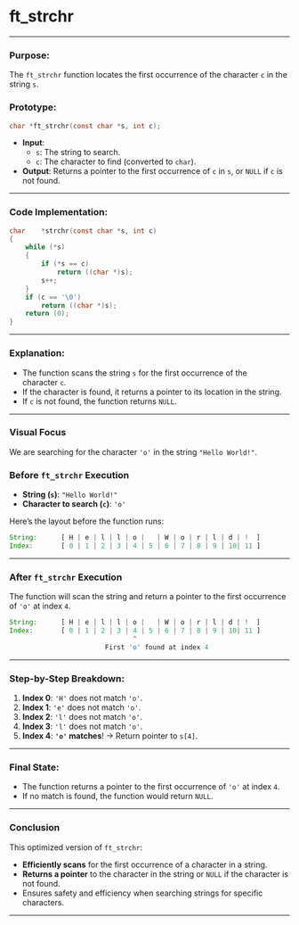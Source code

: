 # **ft_strchr**

---

### **Purpose**:

The `ft_strchr` function locates the first occurrence of the character `c` in the string `s`.

### **Prototype**:

```c
char *ft_strchr(const char *s, int c);

```

- **Input**:
    - `s`: The string to search.
    - `c`: The character to find (converted to `char`).
- **Output**: Returns a pointer to the first occurrence of `c` in `s`, or `NULL` if `c` is not found.

---

### **Code Implementation**:

```c
char	*strchr(const char *s, int c)
{
	while (*s)
	{
		if (*s == c)
			return ((char *)s);
		s++;
	}
	if (c == '\0')
		return ((char *)s);
	return (0);
}

```

---

### **Explanation**:

- The function scans the string `s` for the first occurrence of the character `c`.
- If the character is found, it returns a pointer to its location in the string.
- If `c` is not found, the function returns `NULL`.

---

### **Visual Focus**

We are searching for the character `'o'` in the string `"Hello World!"`.

### **Before `ft_strchr` Execution**

- **String (`s`)**: `"Hello World!"`
- **Character to search (`c`)**: `'o'`

Here’s the layout before the function runs:

```jsx
String:      [ H | e | l | l | o |   | W | o | r | l | d | !  ]
Index:       [ 0 | 1 | 2 | 3 | 4 | 5 | 6 | 7 | 8 | 9 | 10| 11 ]

```

---

### **After `ft_strchr` Execution**

The function will scan the string and return a pointer to the first occurrence of `'o'` at index `4`.

```jsx
String:      [ H | e | l | l | o |   | W | o | r | l | d | !  ]
Index:       [ 0 | 1 | 2 | 3 | 4 | 5 | 6 | 7 | 8 | 9 | 10| 11 ]
                               ^
                        First 'o' found at index 4

```

---

### **Step-by-Step Breakdown**:

1. **Index 0**: `'H'` does not match `'o'`.
2. **Index 1**: `'e'` does not match `'o'`.
3. **Index 2**: `'l'` does not match `'o'`.
4. **Index 3**: `'l'` does not match `'o'`.
5. **Index 4**: **`'o'` matches**! → Return pointer to `s[4]`.

---

### **Final State**:

- The function returns a pointer to the first occurrence of `'o'` at index `4`.
- If no match is found, the function would return `NULL`.

---

### **Conclusion**

This optimized version of `ft_strchr`:

- **Efficiently scans** for the first occurrence of a character in a string.
- **Returns a pointer** to the character in the string or `NULL` if the character is not found.
- Ensures safety and efficiency when searching strings for specific characters.

---